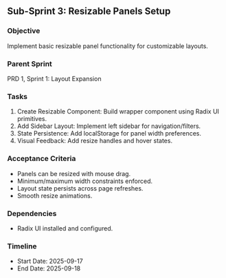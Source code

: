 ## Sub-Sprint 3: Resizable Panels Setup

### Objective
Implement basic resizable panel functionality for customizable layouts.

### Parent Sprint
PRD 1, Sprint 1: Layout Expansion

### Tasks
1. Create Resizable Component: Build wrapper component using Radix UI primitives.
2. Add Sidebar Layout: Implement left sidebar for navigation/filters.
3. State Persistence: Add localStorage for panel width preferences.
4. Visual Feedback: Add resize handles and hover states.

### Acceptance Criteria
- Panels can be resized with mouse drag.
- Minimum/maximum width constraints enforced.
- Layout state persists across page refreshes.
- Smooth resize animations.

### Dependencies
- Radix UI installed and configured.

### Timeline
- Start Date: 2025-09-17
- End Date: 2025-09-18

